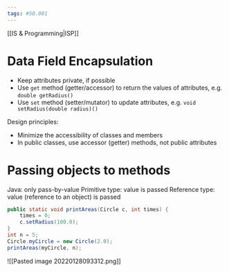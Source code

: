 ```yaml
---
tags: #50.001
---
```

[[IS & Programming|ISP]]
# Data Field Encapsulation
- Keep attributes private, if possible
- Use `get` method (getter/accessor) to return the values of attributes, e.g. `double getRadius()`
- Use `set` method (setter/mutator) to update attributes, e.g. `void setRadius(double radius)()`

Design principles:
- Minimize the accessibility of classes and members
- In public classes, use accessor (getter) methods, not public attributes

# Passing objects to methods
Java: only pass-by-value
Primitive type: value is passed
Reference type: value (reference to an object) is passed
```java
public static void printAreas(Circle c, int times) {
	times = 0;
	c.setRadius(100.0);
}
int n = 5;
Circle.myCircle = new Circle(2.0);
printAreas(myCircle, n);
```
![[Pasted image 20220128093312.png]]
